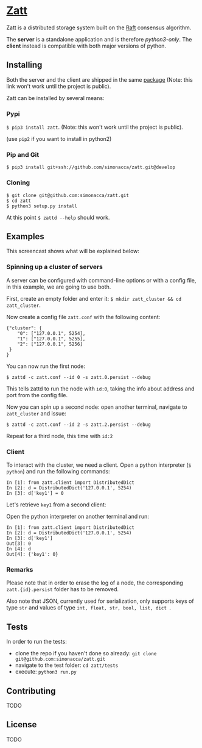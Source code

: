 # [Zatt](https://github.com/simonacca/zatt)

Zatt is a distributed storage system built on the [Raft](https://raft.github.io/)
consensus algorithm.

The **server** is a standalone application and is therefore *python3-only*.
The **client** instead is compatible with both major versions of python.

## Installing
Both the server and the client are shipped in the same [package](https://pypi.python.org/pypi/raft/) (Note: this link won't work until the project is public).

Zatt can be installed by several means:

### Pypi
`$ pip3 install zatt`. (Note: this won't work until the project is public).

(use `pip2` if you want to install in python2)

### Pip and Git
`$ pip3 install git+ssh://github.com/simonacca/zatt.git@develop`

### Cloning
```
$ git clone git@github.com:simonacca/zatt.git
$ cd zatt
$ python3 setup.py install
```

At this point `$ zattd --help` should work.

## Examples

This screencast shows what will be explained below:

<script type="text/javascript" src="https://asciinema.org/a/7o8bpyfxh0r1uaxvpfi7u8tjl.js" id="asciicast-7o8bpyfxh0r1uaxvpfi7u8tjl" async></script>


### Spinning up a cluster of servers

A server can be configured with command-line options or with a config file,
in this example, we are going to use both.

First, create an empty folder and enter it:
`$ mkdir zatt_cluster && cd zatt_cluster`.

Now create a config file `zatt.conf` with the following content:
```
{"cluster": {
    "0": ["127.0.0.1", 5254],
    "1": ["127.0.0.1", 5255],
    "2": ["127.0.0.1", 5256]
 }
}
```

You can now run the first node:

`$ zattd -c zatt.conf --id 0 -s zatt.0.persist --debug`

This tells zattd to run the node with `id:0`, taking the info about address and port from the config file.

Now you can spin up a second node: open another terminal, navigate to `zatt_cluster` and issue:

`$ zattd -c zatt.conf --id 2 -s zatt.2.persist --debug`

Repeat for a third node, this time with `id:2`

### Client

To interact with the cluster, we need a client. Open a python interpreter (`$ python`) and run the following commands:

```
In [1]: from zatt.client import DistributedDict
In [2]: d = DistributedDict('127.0.0.1', 5254)
In [3]: d['key1'] = 0
```

Let's retrieve `key1` from a second client:

Open the python interpreter on another terminal and run:

```
In [1]: from zatt.client import DistributedDict
In [2]: d = DistributedDict('127.0.0.1', 5254)
In [3]: d['key1']
Out[3]: 0
In [4]: d
Out[4]: {'key1': 0}
```

### Remarks

Please note that in order to erase the log of a node, the corresponding `zatt.{id}.persist` folder has to be removed.

Also note that JSON, currently used for serialization, only supports keys of type `str` and values of type `int, float, str, bool, list, dict `.

## Tests
In order to run the tests:

* clone the repo if you haven't done so already: `git clone git@github.com:simonacca/zatt.git`
* navigate to the test folder: `cd zatt/tests`
* execute: `python3 run.py`

## Contributing

TODO

## License

TODO
